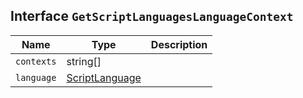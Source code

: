 ## Interface `GetScriptLanguagesLanguageContext`

| Name | Type | Description |
| - | - | - |
| `contexts` | string[] | &nbsp; |
| `language` | [ScriptLanguage](./ScriptLanguage.md) | &nbsp; |
